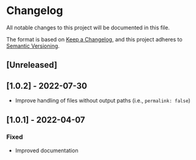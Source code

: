 # Changelog
All notable changes to this project will be documented in this file.

The format is based on [Keep a Changelog](https://keepachangelog.com/en/1.0.0/),
and this project adheres to [Semantic Versioning](https://semver.org/spec/v2.0.0.html).

## [Unreleased]

## [1.0.2] - 2022-07-30
- Improve handling of files without output paths (i.e., `permalink: false`)

## [1.0.1] - 2022-04-07
### Fixed
- Improved documentation
